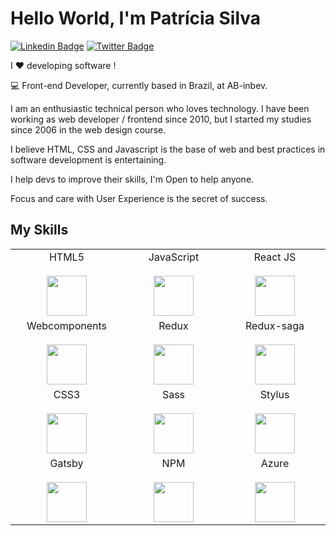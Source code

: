 # Hello World, I'm Patrícia Silva

 [![Linkedin Badge](https://img.shields.io/badge/-gss--patricia-blue?style=flat-square&logo=Linkedin&logoColor=white&link=https://www.linkedin.com/in/patr%C3%ADcia-gomes-dos-santos-silva%E2%80%8B-5304b233/)](https://www.linkedin.com/in/patr%C3%ADcia-gomes-dos-santos-silva%E2%80%8B-5304b233/) [![Twitter Badge](https://img.shields.io/badge/-@paty_go-1ca0f1?style=flat-square&labelColor=1ca0f1&logo=twitter&logoColor=white&link=https://twitter.com/paty_go
)](https://twitter.com/paty_go)

I ❤️ developing software !

:computer: Front-end Developer, currently based in Brazil, at AB-inbev. 

I am an enthusiastic technical person who loves technology. I have been working as web developer / frontend since 2010, but I started my studies since 2006 in the web design course.

I believe HTML, CSS and Javascript is the base of web and best practices in software development is entertaining.

I help devs to improve their skills, I'm Open to help anyone.

Focus and care with User Experience is the secret of success.

## My Skills

<table>
  <tbody>
    <tr valign="top">
      <td width="25%" align="center">
        <span>HTML5</span><br><br>
        <img height="64px" src="https://cdn.svgporn.com/logos/html-5.svg">
      </td>     
      <td width="25%" align="center">
        <span>JavaScript</span><br><br>
        <img height="64px" src="https://cdn.svgporn.com/logos/javascript.svg">
      </td>
      <td width="25%" align="center">
        <span>React JS</span><br><br>
        <img height="64px" src="https://cdn.svgporn.com/logos/react.svg">
      </td>
    </tr>   
    <tr valign="top">
      <td width="25%" align="center">
        <span>Webcomponents</span><br><br>
        <img height="64px" src="https://cdn.svgporn.com/logos/webcomponents.svg">
      </td>  
       <td width="25%" align="center">
        <span>Redux</span><br><br>
        <img height="64px" src="https://cdn.svgporn.com/logos/redux.svg">
      </td>  
       <td width="25%" align="center">
        <span>Redux-saga</span><br><br>
        <img height="64px" src="https://cdn.svgporn.com/logos/redux-saga.svg">
      </td>  
    </tr>    
    <tr valign="top">
     <td width="25%" align="center">
        <span>CSS3</span><br><br>
        <img height="64px" src="https://cdn.svgporn.com/logos/css-3.svg">
      </td>
       <td width="25%" align="center">
        <span>Sass</span><br><br>
        <img height="64px" src="https://cdn.svgporn.com/logos/sass.svg">
      </td>
      <td width="25%" align="center">
        <span>Stylus</span><br><br>
        <img height="64px" src="https://cdn.svgporn.com/logos/stylus.svg">
      </td>
     </tr>      
     <tr valign="top">
      <td width="25%" align="center">
        <span>Gatsby</span><br><br>
        <img height="64px" src="https://cdn.svgporn.com/logos/gatsby.svg">
      </td> 
      <td width="25%" align="center">
        <span>NPM</span><br><br>
        <img height="64px" src="https://cdn.svgporn.com/logos/npm.svg">
      </td>
      <td width="25%" align="center">
        <span>Azure</span><br><br>
        <img height="64px" src="https://cdn.svgporn.com/logos/azure.svg">
      </td>
    </tr>
  </tbody>
</table>
